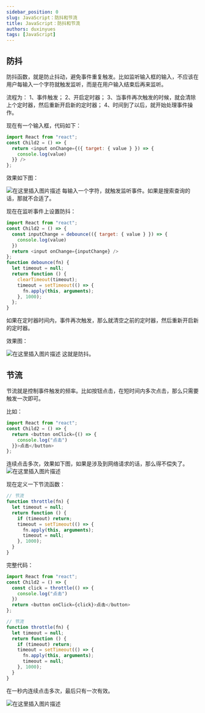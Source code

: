 ```yaml
---
sidebar_position: 0
slug: JavaScript：防抖和节流
title: JavaScript：防抖和节流
authors: duxinyues
tags: [JavaScript]
---
```

<!--
 * @Author: duxinyues yongyuan253015@gmail.com
 * @Date: 2023-02-18 11:26:19
 * @LastEditors: duxinyues yongyuan253015@gmail.com
 * @LastEditTime: 2023-02-18 14:07:06
 * @FilePath: \blog\blog\javascript\javascript202302181127.md
 * @Description: 
 * Copyright (c) 2023 by ${git_name} email: ${git_email}, All Rights Reserved.
-->

## 防抖

防抖函数，就是防止抖动，避免事件重复触发。比如监听输入框的输入，不应该在用户每输入一个字符就触发监听，而是在用户输入结束后再来监听。

流程为：
1、事件触发；
2、开启定时器；
3、当事件再次触发的时候，就会清除上个定时器，然后重新开启新的定时器；
4、时间到了以后，就开始处理事件操作。

现在有一个输入框，代码如下：

```javascript
import React from "react";
const Child2 = () => {
  return <input onChange={({ target: { value } }) => {
    console.log(value)
  }} />
};
```

效果如下图：

![在这里插入图片描述](https://img-blog.csdnimg.cn/d68a13c69ae94bd4b01c9d2ef78880ee.png)
每输入一个字符，就触发监听事件。如果是搜索查询的话，那就不合适了。

现在在监听事件上设置防抖：

```javascript
import React from "react";
const Child2 = () => {
  const inputChange = debounce(({ target: { value } }) => {
    console.log(value)
  })
  return <input onChange={inputChange} />
};
function debounce(fn) {
  let timeout = null;
  return function () {
    clearTimeout(timeout);
    timeout = setTimeout(() => {
      fn.apply(this, arguments);
    }, 1000);
  };
}
```

如果在定时器时间内，事件再次触发，那么就清空之前的定时器，然后重新开启新的定时器。

效果图：

![在这里插入图片描述](https://img-blog.csdnimg.cn/20ac3f731b144197a240ef4c17561bb1.png)
 这就是防抖。

## 节流

节流就是控制事件触发的频率。比如按钮点击，在短时间内多次点击，那么只需要触发一次即可。

比如：

```javascript
import React from "react";
const Child2 = () => {
  return <button onClick={() => {
    console.log("点击")
  }}>点击</button>
};
```

连续点击多次，效果如下图，如果是涉及到网络请求的话，那么得不偿失了。
![在这里插入图片描述](https://img-blog.csdnimg.cn/8d5184ce1c234e68a7475f72e8cc4eab.png)

现在定义一下节流函数：

```javascript
// 节流
function throttle(fn) {
  let timeout = null;
  return function () {
    if (timeout) return;
    timeout = setTimeout(() => {
      fn.apply(this, arguments);
      timeout = null;
    }, 1000);
  }
}
```

完整代码：

```javascript
import React from "react";
const Child2 = () => {
  const click = throttle(() => {
    console.log("点击")
  })
  return <button onClick={click}>点击</button>
};

// 节流
function throttle(fn) {
  let timeout = null;
  return function () {
    if (timeout) return;
    timeout = setTimeout(() => {
      fn.apply(this, arguments);
      timeout = null;
    }, 1000);
  }
}
```

在一秒内连续点击多次，最后只有一次有效。

![在这里插入图片描述](https://img-blog.csdnimg.cn/44fbd7b48e94408e9c52eda86ccd89b3.png)
